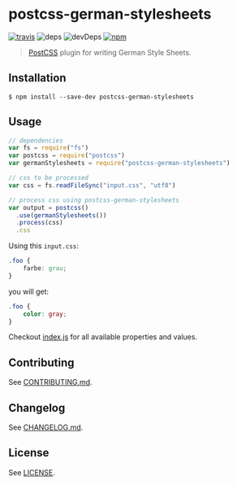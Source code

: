# postcss-german-stylesheets

[![travis](https://img.shields.io/travis/timche/postcss-german-stylesheets.svg?style=flat-square)](https://travis-ci.org/timche/postcss-german-stylesheets)
![deps](https://img.shields.io/david/timche/postcss-german-stylesheets.svg?style=flat-square)
![devDeps](https://img.shields.io/david/dev/timche/postcss-german-stylesheets.svg?style=flat-square)
[![npm](https://img.shields.io/npm/v/postcss-german-stylesheets.svg?style=flat-square)](https://www.npmjs.com/package/postcss-german-stylesheets)

> [PostCSS](https://github.com/postcss/postcss) plugin for writing German Style Sheets.

## Installation
```console
$ npm install --save-dev postcss-german-stylesheets
```

## Usage

```js
// dependencies
var fs = require("fs")
var postcss = require("postcss")
var germanStylesheets = require("postcss-german-stylesheets")

// css to be processed
var css = fs.readFileSync("input.css", "utf8")

// process css using postcss-german-stylesheets
var output = postcss()
  .use(germanStylesheets())
  .process(css)
  .css
```

Using this `input.css`:

```css
.foo {
    farbe: grau;
}
```

you will get:

```css
.foo {
    color: gray;
}
```

Checkout [index.js](index.js) for all available properties and values.

## Contributing

See [CONTRIBUTING.md](CONTRIBUTING.md).

## Changelog

See [CHANGELOG.md](CHANGELOG.md).

## License

See [LICENSE](LICENSE).
